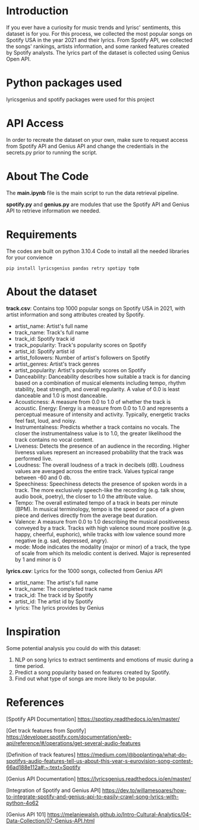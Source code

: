 # Introduction

If you ever have a curiosity for music trends and lyrisc' sentiments, this dataset is for you. For this process, we collected the most popular songs on Spotify USA in the year 2021 and their lyrics. From Spotify API, we collected the songs' rankings, artists information, and some ranked features created by Spotify analysts. The lyrics part of the dataset is collected using Genius Open API. 

# Python packages used
lyricsgenius and spotify packages were used for this project

# API Access
In order to recreate the dataset on your own, make sure to request access from Spotify API and Genius API and change the credentials in the secrets.py prior to running the script. 

# About The Code
The **main.ipynb** file is the main script to run the data retrieval pipeline.

**spotify.py** and **genius.py** are modules that use the Spotify API and Genius API to retrieve information we needed.

# Requirements
The codes are built on python 3.10.4
Code to install all the needed libraries for your convience

```pip install lyricsgenius pandas retry spotipy tqdm ```

# About the dataset
**track.csv**: Contains top 1000 popular songs on Spotify USA in 2021, with artist information and song attributes created by Spotify.
* artist_name: Artist's full name
* track_name: Track's full name
* track_id: Spotify track id
* track_popularity: Track's popularity scores on Spotify
* artist_id: Spotify artist id
* artist_followers: Number of artist's followers on Spotify
* artist_genres: Artist's track genres
* artist_popularity: Artist's popularity scores on Spotify
* Danceability: Danceability describes how suitable a track is for dancing based on a combination of musical elements including tempo, rhythm stability, beat strength, and overall regularity. A value of 0.0 is least danceable and 1.0 is most danceable.
* Acousticness: A measure from 0.0 to 1.0 of whether the track is acoustic.
Energy: Energy is a measure from 0.0 to 1.0 and represents a perceptual measure of intensity and activity. Typically, energetic tracks feel fast, loud, and noisy.
* Instrumentalness: Predicts whether a track contains no vocals. The closer the instrumentalness value is to 1.0, the greater likelihood the track contains no vocal content.
* Liveness: Detects the presence of an audience in the recording. Higher liveness values represent an increased probability that the track was performed live.
* Loudness: The overall loudness of a track in decibels (dB). Loudness values are averaged across the entire track. Values typical range between -60 and 0 db.
* Speechiness: Speechiness detects the presence of spoken words in a track. The more exclusively speech-like the recording (e.g. talk show, audio book, poetry), the closer to 1.0 the attribute value.
* Tempo: The overall estimated tempo of a track in beats per minute (BPM). In musical terminology, tempo is the speed or pace of a given piece and derives directly from the average beat duration.
* Valence: A measure from 0.0 to 1.0 describing the musical positiveness conveyed by a track. Tracks with high valence sound more positive (e.g. happy, cheerful, euphoric), while tracks with low valence sound more negative (e.g. sad, depressed, angry).
* mode: Mode indicates the modality (major or minor) of a track, the type of scale from which its melodic content is derived. Major is represented by 1 and minor is 0

**lyrics.csv**: Lyrics for the 1000 songs, collected from Genius API
* artist_name: The artist's full name
* track_name: The completed track name
* track_id: The track id by Spotify
* artist_id: The artist id by Spotify
* lyrics: The lyrics provides by Genius

# Inspiration
Some potential analysis you could do with this dataset:
1. NLP on song lyrics to extract sentiments and emotions of music during a time period.
2. Predict a song popularity based on features created by Spotify.
3. Find out what type of songs are more likely to be popular.

# References 
[Spotify API Documentation] <https://spotipy.readthedocs.io/en/master/>

[Get track features from Spotify] <https://developer.spotify.com/documentation/web-api/reference/#/operations/get-several-audio-features>

[Definition of track features] <https://medium.com/@boplantinga/what-do-spotifys-audio-features-tell-us-about-this-year-s-eurovision-song-contest-66ad188e112a#:~:text=Spotify>

[Genius API Documentation] <https://lyricsgenius.readthedocs.io/en/master/>

[Integration of Spotify and Genius API] <https://dev.to/willamesoares/how-to-integrate-spotify-and-genius-api-to-easily-crawl-song-lyrics-with-python-4o62>

[Genius API 101] <https://melaniewalsh.github.io/Intro-Cultural-Analytics/04-Data-Collection/07-Genius-API.html>

